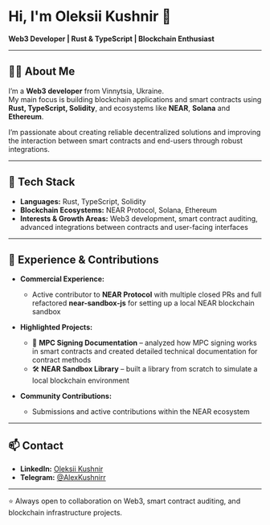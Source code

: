 # Hi, I'm Oleksii Kushnir 👋  

**Web3 Developer | Rust & TypeScript | Blockchain Enthusiast**  

---

## 👨‍💻 About Me
I’m a **Web3 developer** from Vinnytsia, Ukraine.  
My main focus is building blockchain applications and smart contracts using **Rust, TypeScript, Solidity**, and ecosystems like **NEAR**, **Solana** and **Ethereum**.  

I’m passionate about creating reliable decentralized solutions and improving the interaction between smart contracts and end-users through robust integrations.  

---

## 🔧 Tech Stack
- **Languages:** Rust, TypeScript, Solidity  
- **Blockchain Ecosystems:** NEAR Protocol, Solana, Ethereum  
- **Interests & Growth Areas:** Web3 development, smart contract auditing, advanced integrations between contracts and user-facing interfaces  

---

## 🚀 Experience & Contributions
- **Commercial Experience:**  
  - Active contributor to **NEAR Protocol** with multiple closed PRs and full refactored **near-sandbox-js** for setting up a local NEAR blockchain sandbox  
 
- **Highlighted Projects:**  
  - 📄 **MPC Signing Documentation** – analyzed how MPC signing works in smart contracts and created detailed technical documentation for contract methods  
  - 🛠 **NEAR Sandbox Library** – built a library from scratch to simulate a local blockchain environment  

- **Community Contributions:**  
  - Submissions and active contributions within the NEAR ecosystem  

---

## 📫 Contact
- **LinkedIn:** [Oleksii Kushnir](https://www.linkedin.com/in/oleksii-kushnir-5235bb251/)  
- **Telegram:** [@AlexKushnirr](https://t.me/AlexKushnirr)  

---

⭐️ Always open to collaboration on Web3, smart contract auditing, and blockchain infrastructure projects.  
